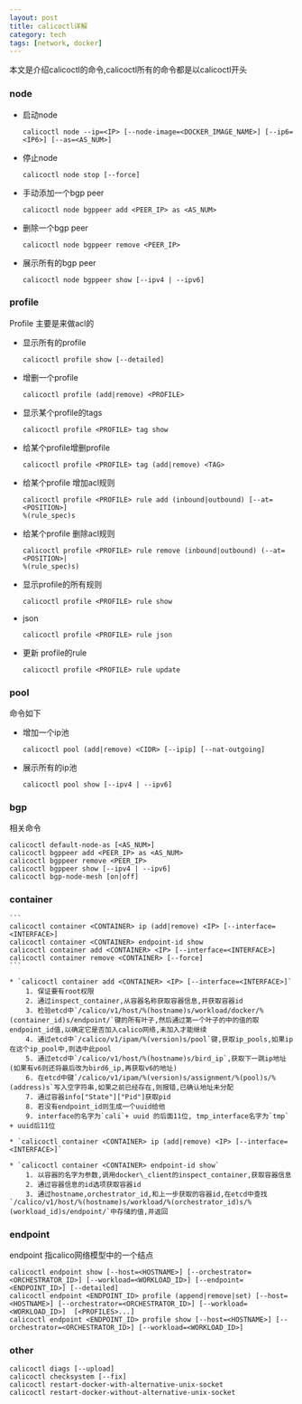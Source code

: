 ```yaml
---
layout: post
title: calicoctl详解
category: tech
tags: [network, docker]
---
```


本文是介绍calicoctl的命令,calicoctl所有的命令都是以calicoctl开头

### node

* 启动node

    ```
    calicoctl node --ip=<IP> [--node-image=<DOCKER_IMAGE_NAME>] [--ip6=<IP6>] [--as=<AS_NUM>]
    ```

* 停止node

    ```
    calicoctl node stop [--force]
    ```
 
* 手动添加一个bgp peer

    ```
    calicoctl node bgppeer add <PEER_IP> as <AS_NUM>
    ```
    
* 删除一个bgp peer

    ```
    calicoctl node bgppeer remove <PEER_IP>
    ```
   
* 展示所有的bgp peer

    ```
    calicoctl node bgppeer show [--ipv4 | --ipv6]
    ```

### profile

Profile 主要是来做acl的

* 显示所有的profile

    ```
    calicoctl profile show [--detailed]
    ```

* 增删一个profile
    
    ```
    calicoctl profile (add|remove) <PROFILE>
    ```
    
* 显示某个profile的tags

    ```
    calicoctl profile <PROFILE> tag show
    ```
    
* 给某个profile增删profile

    ```
    calicoctl profile <PROFILE> tag (add|remove) <TAG>
    ```
    
* 给某个profile 增加acl规则

    ```
    calicoctl profile <PROFILE> rule add (inbound|outbound) [--at=<POSITION>]
    %(rule_spec)s
    ```

* 给某个profile 删除acl规则

    ```
    calicoctl profile <PROFILE> rule remove (inbound|outbound) (--at=<POSITION>|
    %(rule_spec)s)
    ```

* 显示profile的所有规则

    ```
    calicoctl profile <PROFILE> rule show
    ```

* json 
    ```
    calicoctl profile <PROFILE> rule json
    ```
    
* 更新 profile的rule
    ```
    calicoctl profile <PROFILE> rule update
    ```

### pool

命令如下

* 增加一个ip池
   ```
   calicoctl pool (add|remove) <CIDR> [--ipip] [--nat-outgoing]
   ```
 
* 展示所有的ip池
   ```
   calicoctl pool show [--ipv4 | --ipv6]
   ```

### bgp

相关命令

```
calicoctl default-node-as [<AS_NUM>]
calicoctl bgppeer add <PEER_IP> as <AS_NUM>
calicoctl bgppeer remove <PEER_IP>
calicoctl bgppeer show [--ipv4 | --ipv6]
calicoctl bgp-node-mesh [on|off]
```

### container

    ```
    calicoctl container <CONTAINER> ip (add|remove) <IP> [--interface=<INTERFACE>]
    calicoctl container <CONTAINER> endpoint-id show
    calicoctl container add <CONTAINER> <IP> [--interface=<INTERFACE>]
    calicoctl container remove <CONTAINER> [--force]
    ```
    
    * `calicoctl container add <CONTAINER> <IP> [--interface=<INTERFACE>]`
        1. 保证要有root权限
        2. 通过inspect_container,从容器名称获取容器信息,并获取容器id
        3. 检验etcd中`/calico/v1/host/%(hostname)s/workload/docker/%(container_id)s/endpoint/`键的所有叶子,然后通过第一个叶子的中的值的取endpoint_id值,以确定它是否加入calico网络,未加入才能继续
        4. 通过etcd中`/calico/v1/ipam/%(version)s/pool`键,获取ip_pools,如果ip在这个ip_pool中,则选中此pool
        5. 通过etcd中`/calico/v1/host/%(hostname)s/bird_ip`,获取下一跳ip地址(如果有v6则还将最后改为bird6_ip,再获取v6的地址)
        6. 在etcd中键`/calico/v1/ipam/%(version)s/assignment/%(pool)s/%(address)s`写入空字符串,如果之前已经存在,则报错,已确认地址未分配
        7. 通过容器info["State"]["Pid"]获取pid
        8. 若没有endpoint_id则生成一个uuid给他
        9. interface的名字为`cali`+ uuid 的后面11位, tmp_interface名字为`tmp` + uuid后11位
    
    * `calicoctl container <CONTAINER> ip (add|remove) <IP> [--interface=<INTERFACE>]`
    
    * `calicoctl container <CONTAINER> endpoint-id show`
        1. 以容器的名字为参数,调用docker\_client的inspect_container,获取容器信息
        2. 通过容器信息的id选项获取容器id
        3. 通过hostname,orchestrator_id,和上一步获取的容器id,在etcd中查找`/calico/v1/host/%(hostname)s/workload/%(orchestrator_id)s/%(workload_id)s/endpoint/`中存储的值,并返回

### endpoint
endpoint 指calico网络模型中的一个结点

```
calicoctl endpoint show [--host=<HOSTNAME>] [--orchestrator=<ORCHESTRATOR_ID>] [--workload=<WORKLOAD_ID>] [--endpoint=<ENDPOINT_ID>] [--detailed]
calicoctl endpoint <ENDPOINT_ID> profile (append|remove|set) [--host=<HOSTNAME>] [--orchestrator=<ORCHESTRATOR_ID>] [--workload=<WORKLOAD_ID>]  [<PROFILES>...]
calicoctl endpoint <ENDPOINT_ID> profile show [--host=<HOSTNAME>] [--orchestrator=<ORCHESTRATOR_ID>] [--workload=<WORKLOAD_ID>]
```

### other

```
calicoctl diags [--upload]
calicoctl checksystem [--fix]
calicoctl restart-docker-with-alternative-unix-socket
calicoctl restart-docker-without-alternative-unix-socket
```
